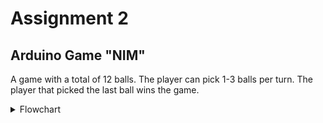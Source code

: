 # Assignment 2
## Arduino Game "NIM"

A game with a total of 12 balls. The player can pick 1-3 balls per turn. The player that picked the last ball wins the game.

<details>
<summary>Flowchart</summary>
<img src="https://github.com/mlhakimz/EmbeddedSystemDesign/blob/main/Assignments/Assignment%202/Dr.%20Nim%20Game%20Flowchart.png">
</details>
